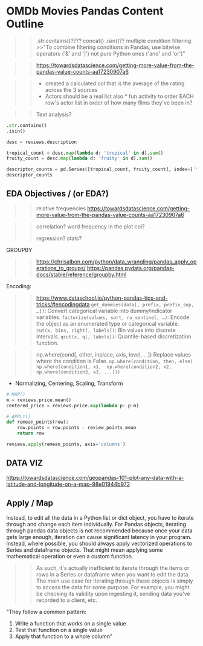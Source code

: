 # OMDb Movies Pandas Content Outline

>>.str.contains()????
>>concat()
>>.isin()??
>>multiple condition filtering
    >>"To combine filtering conditions in Pandas, use bitwise operators ('&' and '|') not pure Python ones ('and' and 'or')"


>>https://towardsdatascience.com/getting-more-value-from-the-pandas-value-counts-aa17230907a6


>>* created a calculated col that is the average of the rating across the 3 sources
>>* Actors should be a real list also
	* fun activity to order EACH row's actor list in order of how many films they've been in?

>>Text analysis?

```python
.str.contains()
.isin()

desc = reviews.description

tropical_count = desc.map(lambda d: 'tropical' in d).sum()
fruity_count = desc.map(lambda d: 'fruity' in d).sum()

descriptor_counts = pd.Series([tropical_count, fruity_count], index=['tropical', 'fruity'])
descriptor_counts
```

## EDA Objectives / (or EDA?)

>>relative frequencies
https://towardsdatascience.com/getting-more-value-from-the-pandas-value-counts-aa17230907a6

>>correlation?
>>word frequency in the plot col?
>>
>>regression?
>>stats?
>>
GROUPBY 
>>https://chrisalbon.com/python/data_wrangling/pandas_apply_operations_to_groups/
>>https://pandas.pydata.org/pandas-docs/stable/reference/groupby.html

Encoding:
>>https://www.dataschool.io/python-pandas-tips-and-tricks/#encodingdata
`get_dummies(data[, prefix, prefix_sep, …])`: Convert categorical variable into dummy/indicator variables.
`factorize(values, sort, na_sentinel, …)`: Encode the object as an enumerated type or categorical variable.
`cut(x, bins, right[, labels])`: Bin values into discrete intervals.
`qcut(x, q[, labels])`: Quantile-based discretization function.





>>np.where(cond[, other, inplace, axis, level, …])  Replace values where the condition is False.
`np.where(condition, then, else)`
`np.where(condition1, x1, 
        np.where(condition2, x2, 
            np.where(condition3, x3, ...)))`


* Normalizing, Centering, Scaling, Transform

```python
# MAP()
m = reviews.price.mean()
centered_price = reviews.price.map(lambda p: p-m)

# APPLY()
def remean_points(row):
    row.points = row.points - review_points_mean
    return row

reviews.apply(remean_points, axis='columns')
```

## DATA VIZ

https://towardsdatascience.com/geopandas-101-plot-any-data-with-a-latitude-and-longitude-on-a-map-98e01944b972



## Apply / Map

Instead, to edit all the data in a Python list or dict object, you have to iterate through and change each item individually. For Pandas objects, iterating through pandas data objects is not recommended because once your data gets large enough, iteration can cause significant latency in your program. Instead, where possible, you should always apply vectorized operations to Series and dataframe objects. That might mean applying some mathematical operation or even a custom function. 

>>As such, it's actually inefficient to iterate through the items or rows in a Series or dataframe when you want to edit the data. The main use case for iterating through these objects is simply to access the data for some purpose. For example, you might be checking its validity upon ingesting it, sending data you've recorded to a client, etc.

"They follow a common pattern:
1. Write a function that works on a single value
2. Test that function on a single value
3. Apply that function to a whole column"
